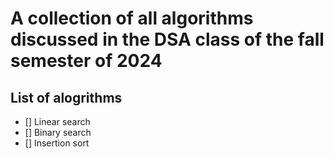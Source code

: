 # A collection of all algorithms discussed in the DSA class of the fall semester of 2024

## List of alogrithms
- [] Linear search
- [] Binary search
- [] Insertion sort
